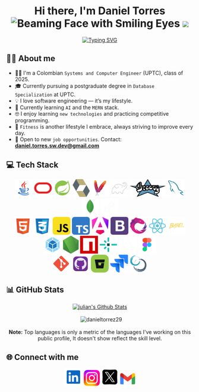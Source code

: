 <div align="center"> 
  <h1>Hi there, I'm Daniel Torres <img src="https://raw.githubusercontent.com/Tarikul-Islam-Anik/Animated-Fluent-Emojis/master/Emojis/Smilies/Beaming%20Face%20with%20Smiling%20Eyes.png" alt="Beaming Face with Smiling Eyes" width="25" height="25" /> <img src="https://media.giphy.com/media/hvRJCLFzcasrR4ia7z/giphy.gif" width="35"></h1>
  <p align="center">
  <a href="https://git.io/typing-svg"><img src="https://readme-typing-svg.herokuapp.com?size=16&font=Fira+Code&pause=500&center=true&vCenter=true&lines=Full-Stack+Developer;MongoDB, MySQL, Spring, Angular, NodeJS" alt="Typing SVG" /></a>
</p>
</div>
  

## 🙋‍♂️ About me
- 🧑‍💻 I'm a Colombian `Systems and Computer Engineer` (UPTC), class of 2025.
- 🎓 Currently pursuing a postgraduate degree in `Database Specialization` at UPTC.
- 💡 I love software engineering — it’s my lifestyle.
- 🔭 Currently learning `AI` and the `MERN` stack.
- 🤓 I enjoy learning `new technologies` and practicing competitive programming.
- 💪 `Fitness` is another lifestyle I embrace, always striving to improve every day.
- 💼 Open to new `job opportunities`. Contact: **daniel.torres.sw.dev@gmail.com**

## 💻 Tech Stack

<p align="center">
<a href="https://www.java.com/es"><img height="48" src="./img/java.svg" alt="java"></a>
<a href="https://www.oracle.com"><img height="48" src="./img/oracle.svg" alt="oracle"></a>
<a href="https://spring.io/projects/spring-framework" ><img height="48" src="./img/spring.svg" alt="spring"></a>
<a href="https://hibernate.org"><img height="48" src="./img/hibernate.svg" alt="hibernate"></a>
<a href="https://maven.apache.org"><img height="48" src="./img/maven.svg" alt="maven"></a>
<a href="https://gradle.org"><img height="48" src="./img/gradle.svg" alt="gradle"></a>
<a href="https://groovy-lang.org"><img height="48" src="./img/groovy.svg" alt="groovy"></a>
<a href="https://www.mysql.com"><img height="48" src="./img/mysql.svg" alt="mysql"></a>
<a href="https://www.mongodb.com"><img height="48" src="./img/mongodb.svg" alt="mongodb"></a>
<a href="https://render.com"><img height="48" src="./img/render.png" alt="render"></a>
<br>
<a href="https://developer.mozilla.org/en-US/docs/Glossary/HTML5"><img height="48" src="./img/html5.svg" alt="html5"></a>
<a href="https://developer.mozilla.org/en-US/docs/Web/CSS"><img height="48" src="./img/css3.svg" alt="css3"></a>
<a href="https://developer.mozilla.org/en-US/docs/Web/JavaScript"><img height="48" src="./img/javascript.svg" alt="javascript"></a>
<a href="https://www.typescriptlang.org"><img height="48" src="./img/typescript.svg" alt="typescript"></a>
<a href="https://angular.dev"><img height="48" src="./img/angular.svg" alt="angular"></a>
<a href="https://getbootstrap.com"><img height="48" src="./img/bootstrap.svg" alt="bootstrap"></a>
<a href="https://rxjs.dev"><img height="48" src="./img/rxjs.svg" alt="rxjs"></a>
<a href="https://react.dev"><img height="48" src="./img/react.svg" alt="react"></a>
<a href="https://babeljs.io"><img height="48" src="./img/babel.svg" alt="babel"></a>
<a href="https://webpack.js.org"><img height="48" src="./img/webpack.svg" alt="webpack"></a>
<a href="https://nodejs.org/es"><img height="48" src="./img/nodejs.svg" alt="nodejs"></a>
<a href="https://www.npmjs.com"><img height="48" src="./img/npm.svg" alt="npm"></a>
<a href="https://www.netlify.com"><img height="48" src="./img/netlify.svg" alt="netlify"></a>
<a href="https://vercel.com"><img height="48" src="./img/vercel.png" alt="netlify"></a>
<a href="https://www.figma.com"><img height="48" src="./img/figma.svg" alt="figma"></a>
<br>
<a href="https://git-scm.com"><img height="48" src="./img/git.svg" alt="git"></a>
<a href="https://github.com"><img height="48" src="./img/github.svg" alt="github"></a>
<a href="https://bitbucket.org/product"><img height="48" src="./img/bitbucket.svg" alt="bitbucket"></a>
<a href="https://www.atlassian.com/software/jira"><img height="48" src="./img/jira.svg" alt="jira"></a>
<a href="https://www.scrum.org"><img height="48" src="./img/scrum.svg" alt="scrum"></a>

## 📊 GitHub Stats

<p align="center">
    <a href="https://github.com/anuraghazra/github-readme-stats"><img alt="julian's Github Stats" src="https://github-readme-stats.vercel.app/api?username=danieltorrez29&show_icons=true&count_private=true&theme=algolia" height="192px"/></a>
  <br/>
  <br/>
  &nbsp;
	  <img src="https://github-readme-stats.vercel.app/api/top-langs?username=danieltorrez29&langs_count=10&show_icons=true&locale=en&layout=compact&theme=algolia" alt="danieltorrez29" height="192px"/>
  <br/>
  <br/>
  <b>Note:</b> Top languages is only a metric of the languages I've working on this public profile, It doesn't show reflect the skill level.
</p>

## 🌐 Connect with me

<p align="center">
<a href="https://www.linkedin.com/in/daniel-torres-2d9a9t9a8"><img height="48" src="./img/linkedin.svg" alt="linkedin"></a>
<a href="https://www.instagram.com/dani_torres29_"><img height="43" src="./img/instagram.svg" alt="instagram"></a>
<a href="https://x.com/DanielTorrezA"><img height="48" src="./img/x.png" alt="x"></a>
<a href="mailto:daniel.torres.sw.dev@gmail.com"><img height="40" src="./img/gmail.svg" alt="gmail"></a>
</p>
